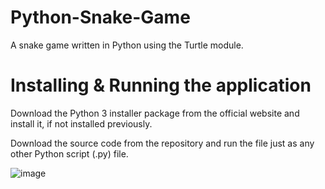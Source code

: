 # Python-Snake-Game
A snake game written in Python using the Turtle module.

# Installing & Running the application

Download the Python 3 installer package from the official website and install it, if not installed previously.

Download the source code from the repository and run the file just as any other Python script (.py) file.

![image](https://user-images.githubusercontent.com/120349975/206982833-c4217228-107e-41ea-886f-56f0f534c0e3.png)

